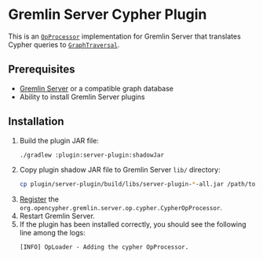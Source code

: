 # Gremlin Server Cypher Plugin

This is an [`OpProcessor`](https://tinkerpop.apache.org/docs/current/reference/#opprocessor-configurations) implementation for Gremlin Server that translates Cypher queries to [`GraphTraversal`](https://tinkerpop.apache.org/docs/current/reference/#traversal).

## Prerequisites

- [Gremlin Server](https://tinkerpop.apache.org/) or a compatible graph database
- Ability to install Gremlin Server plugins

## Installation

1. Build the plugin JAR file:
   ```sh
   ./gradlew :plugin:server-plugin:shadowJar
   ```
1. Copy plugin shadow JAR file to Gremlin Server `lib/` directory:
   ```sh
   cp plugin/server-plugin/build/libs/server-plugin-*-all.jar /path/to/gremlin-server/lib/
   ```
1. [Register](https://tinkerpop.apache.org/docs/current/reference/#opprocessor-configurations) the `org.opencypher.gremlin.server.op.cypher.CypherOpProcessor`.
1. Restart Gremlin Server.
1. If the plugin has been installed correctly, you should see the following line among the logs:
   ```
   [INFO] OpLoader - Adding the cypher OpProcessor.
   ```
